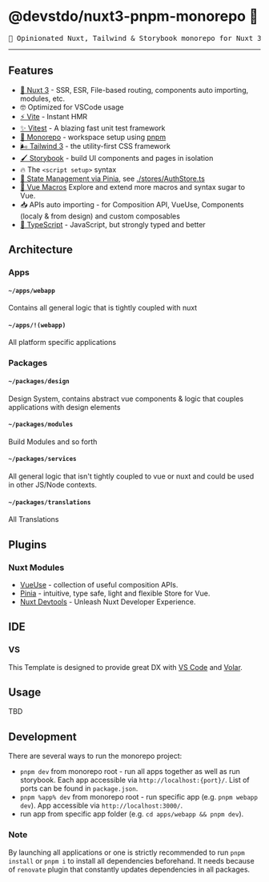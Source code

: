 #  @devstdo/nuxt3-pnpm-monorepo 💚

<pre align="center">
🚀 Opinionated Nuxt, Tailwind & Storybook monorepo for Nuxt 3 frontend webapps
</pre>
<hr />

## Features
- [💚 Nuxt 3](https://v3.nuxtjs.org) - SSR, ESR, File-based routing, components auto importing, modules, etc.
- 🤓 Optimized for VSCode usage
- [⚡️ Vite](https://vitejs.dev/) - Instant HMR
- [✨ Vitest](https://vitest.dev/guide/) - A blazing fast unit test framework
- [🚝 Monorepo](https://pnpm.io/workspaces) - workspace setup using [pnpm](https://pnpm.io/)
- [🌬️ Tailwind 3](https://tailwindcss.com/) - the utility-first CSS framework
- [🖌️ Storybook](https://storybook.js.org/) - build UI components and pages in isolation
- 🔥 The `<script setup>` syntax
- [🍍 State Management via Pinia](https://pinia.esm.dev), see [./stores/AuthStore.ts](./stores/AuthStore.ts)
- [🧹 Vue Macros](https://vue-macros.sxzz.moe/) Explore and extend more macros and syntax sugar to Vue.
- 📥 APIs auto importing - for Composition API, VueUse, Components (localy & from design) and custom composables
- [🦾 TypeScript](https://www.typescriptlang.org/) - JavaScript, but strongly typed and better

## Architecture

### Apps

#### `~/apps/webapp`

Contains all general logic that is tightly coupled with nuxt

#### `~/apps/!(webapp)`

All platform specific applications

### Packages

#### `~/packages/design`

Design System, contains abstract vue components & logic that couples applications with design elements

#### `~/packages/modules`

Build Modules and so forth

#### `~/packages/services`

All general logic that isn't tightly coupled to vue or nuxt and could be used in other JS/Node contexts.

#### `~/packages/translations`

All Translations

## Plugins

### Nuxt Modules

- [VueUse](https://github.com/vueuse/vueuse) - collection of useful composition APIs.
- [Pinia](https://pinia.esm.dev/) - intuitive, type safe, light and flexible Store for Vue.
- [Nuxt Devtools](https://devtools.nuxtjs.org/) - Unleash Nuxt Developer Experience.

## IDE

### VS

This Template is designed to provide great DX with [VS Code](https://code.visualstudio.com/) and [Volar](https://github.com/johnsoncodehk/volar).

## Usage

TBD

## Development

There are several ways to run the monorepo project:
- `pnpm dev` from monorepo root - run all apps together as well as run storybook. Each app accessible via `http://localhost:{port}/`. List of ports can be found in `package.json`.
- `pnpm %app% dev` from monorepo root - run specific app (e.g. `pnpm webapp dev`). App accessible via `http://localhost:3000/`.
- run app from specific app folder (e.g. `cd apps/webapp && pnpm dev`).

### Note
By launching all applications or one is strictly recommended to run `pnpm install` or `pnpm i` to install all dependencies beforehand. It needs because of `renovate` plugin that constantly updates dependencies in all packages.
